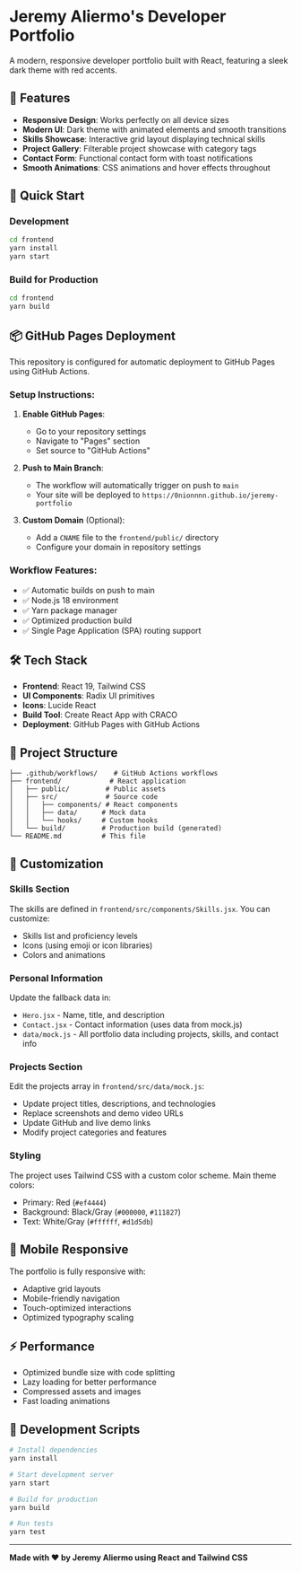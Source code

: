 # Jeremy Aliermo's Developer Portfolio

A modern, responsive developer portfolio built with React, featuring a sleek dark theme with red accents.

## 🌟 Features

- **Responsive Design**: Works perfectly on all device sizes
- **Modern UI**: Dark theme with animated elements and smooth transitions
- **Skills Showcase**: Interactive grid layout displaying technical skills
- **Project Gallery**: Filterable project showcase with category tags
- **Contact Form**: Functional contact form with toast notifications
- **Smooth Animations**: CSS animations and hover effects throughout

## 🚀 Quick Start

### Development
```bash
cd frontend
yarn install
yarn start
```

### Build for Production
```bash
cd frontend
yarn build
```

## 📦 GitHub Pages Deployment

This repository is configured for automatic deployment to GitHub Pages using GitHub Actions.

### Setup Instructions:

1. **Enable GitHub Pages**:
   - Go to your repository settings
   - Navigate to "Pages" section
   - Set source to "GitHub Actions"

2. **Push to Main Branch**:
   - The workflow will automatically trigger on push to `main`
   - Your site will be deployed to `https://0nionnnn.github.io/jeremy-portfolio`

3. **Custom Domain** (Optional):
   - Add a `CNAME` file to the `frontend/public/` directory
   - Configure your domain in repository settings

### Workflow Features:
- ✅ Automatic builds on push to main
- ✅ Node.js 18 environment
- ✅ Yarn package manager
- ✅ Optimized production build
- ✅ Single Page Application (SPA) routing support

## 🛠️ Tech Stack

- **Frontend**: React 19, Tailwind CSS
- **UI Components**: Radix UI primitives
- **Icons**: Lucide React
- **Build Tool**: Create React App with CRACO
- **Deployment**: GitHub Pages with GitHub Actions

## 📁 Project Structure

```
├── .github/workflows/    # GitHub Actions workflows
├── frontend/            # React application
│   ├── public/         # Public assets
│   ├── src/            # Source code
│   │   ├── components/ # React components
│   │   ├── data/      # Mock data
│   │   └── hooks/     # Custom hooks
│   └── build/         # Production build (generated)
└── README.md          # This file
```

## 🎨 Customization

### Skills Section
The skills are defined in `frontend/src/components/Skills.jsx`. You can customize:
- Skills list and proficiency levels
- Icons (using emoji or icon libraries)
- Colors and animations

### Personal Information
Update the fallback data in:
- `Hero.jsx` - Name, title, and description
- `Contact.jsx` - Contact information (uses data from mock.js)
- `data/mock.js` - All portfolio data including projects, skills, and contact info

### Projects Section
Edit the projects array in `frontend/src/data/mock.js`:
- Update project titles, descriptions, and technologies
- Replace screenshots and demo video URLs
- Update GitHub and live demo links
- Modify project categories and features

### Styling
The project uses Tailwind CSS with a custom color scheme. Main theme colors:
- Primary: Red (`#ef4444`)
- Background: Black/Gray (`#000000`, `#111827`)
- Text: White/Gray (`#ffffff`, `#d1d5db`)

## 📱 Mobile Responsive

The portfolio is fully responsive with:
- Adaptive grid layouts
- Mobile-friendly navigation
- Touch-optimized interactions
- Optimized typography scaling

## ⚡ Performance

- Optimized bundle size with code splitting
- Lazy loading for better performance
- Compressed assets and images
- Fast loading animations

## 🔧 Development Scripts

```bash
# Install dependencies
yarn install

# Start development server
yarn start

# Build for production
yarn build

# Run tests
yarn test
```

---

**Made with ❤️ by Jeremy Aliermo using React and Tailwind CSS**